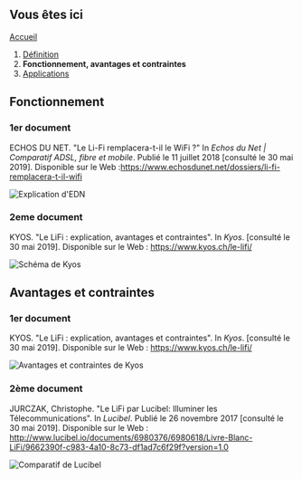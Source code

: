## Vous êtes ici

[Accueil](index.md)
1. [Définition](Definitions.md)
2. **Fonctionnement, avantages et contraintes**
3. [Applications](Applications.md)




## Fonctionnement

### 1er document 

ECHOS DU NET. "Le Li-Fi remplacera-t-il le WiFi ?" In *Echos du Net | Comparatif ADSL, fibre et mobile*. Publié le 11 juillet 2018 [consulté le 30 mai 2019]. Disponible sur le Web :<https://www.echosdunet.net/dossiers/li-fi-remplacera-t-il-wifi>

![Explication d'EDN](https://zupimages.net/up/19/24/d5su.png) 



### 2eme document 

KYOS. "Le LiFi : explication, avantages et contraintes". In *Kyos*. [consulté le 30 mai 2019]. Disponible sur le Web : <https://www.kyos.ch/le-lifi/> 


![Schéma de Kyos](https://nsa40.casimages.com/img/2019/06/11/190611112142970135.png)

     
## Avantages et contraintes

### 1er document

KYOS. "Le LiFi : explication, avantages et contraintes". In *Kyos*. [consulté le 30 mai 2019]. Disponible sur le Web : <https://www.kyos.ch/le-lifi/> 

![Avantages et contraintes de Kyos](https://nsa40.casimages.com/img/2019/06/11/190611120516912532.png)


### 2ème document

JURCZAK, Christophe. "Le LiFi par Lucibel: Illuminer les Télecommunications". In *Lucibel*. Publié le 26 novembre 2017 [consulté le 30 mai 2019]. Disponible sur le Web : <http://www.lucibel.io/documents/6980376/6980618/Livre-Blanc-LiFi/9662390f-c983-4a10-8c73-df1ad7c6f29f?version=1.0>

![Comparatif de Lucibel](https://nsa40.casimages.com/img/2019/06/11/190611121107187808.png)



